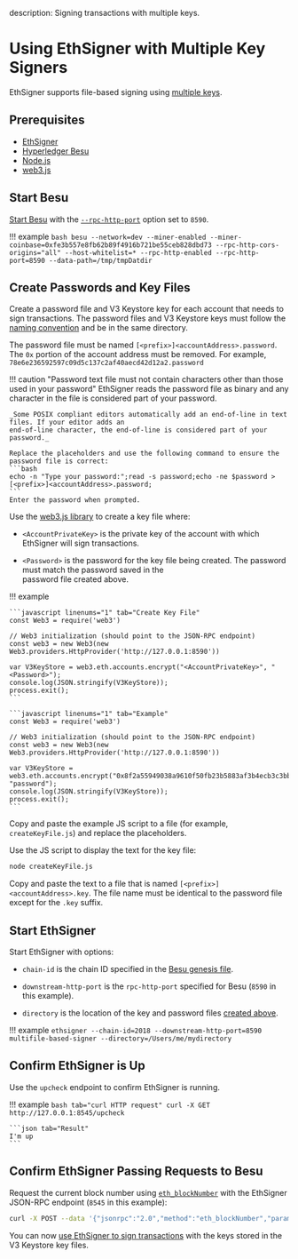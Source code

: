 description: Signing transactions with multiple keys.
<!--- END of page meta data -->

# Using EthSigner with Multiple Key Signers

EthSigner supports file-based signing using [multiple keys](../Concepts/Multiple-Key-Files.md).

## Prerequisites 

* [EthSigner](../HowTo/Get-Started/Install-Binaries.md)
* [Hyperledger Besu](https://besu.hyperledger.org/en/stable/HowTo/Get-Started/Install-Binaries/)
* [Node.js](https://nodejs.org/en/download/)
* [web3.js](https://github.com/ethereum/web3.js/)

## Start Besu 

[Start Besu](https://besu.hyperledger.org/en/stable/HowTo/Get-Started/Starting-node/) with the 
[`--rpc-http-port`](https://besu.hyperledger.org/en/stable/Reference/CLI/CLI-Syntax/#rpc-http-port)
option set to `8590`. 

!!! example
    ```bash
    besu --network=dev --miner-enabled --miner-coinbase=0xfe3b557e8fb62b89f4916b721be55ceb828dbd73 --rpc-http-cors-origins="all" --host-whitelist=* --rpc-http-enabled --rpc-http-port=8590 --data-path=/tmp/tmpDatdir
    ```
    
## Create Passwords and Key Files 

Create a password file and V3 Keystore key for each account that needs to sign transactions. The password files and V3 Keystore keys must follow the [naming convention](../Concepts/Multiple-Key-Files.md) and be in the same directory. 

The password file must be named `[<prefix>]<accountAddress>.password`. The `0x` portion of the account address must be removed. For example, `78e6e236592597c09d5c137c2af40aecd42d12a2.password`

!!! caution "Password text file must not contain characters other than those used in your password"
    EthSigner reads the password file as binary and any character in the file is considered part
    of your password.
    
    _Some POSIX compliant editors automatically add an end-of-line in text files. If your editor adds an
    end-of-line character, the end-of-line is considered part of your password._
    
    Replace the placeholders and use the following command to ensure the password file is correct:
    ```bash
    echo -n "Type your password:";read -s password;echo -ne $password > [<prefix>]<accountAddress>.password;
    ```
    Enter the password when prompted.
  
Use the [web3.js library](https://github.com/ethereum/web3.js/) to create a key file where: 

* `<AccountPrivateKey>` is the private key of the account with which EthSigner will sign transactions.  

* `<Password>` is the password for the key file being created. The password must match the password saved in the  
  password file created above.

!!! example 

    ```javascript linenums="1" tab="Create Key File"
    const Web3 = require('web3')
    
    // Web3 initialization (should point to the JSON-RPC endpoint)
    const web3 = new Web3(new Web3.providers.HttpProvider('http://127.0.0.1:8590'))
    
    var V3KeyStore = web3.eth.accounts.encrypt("<AccountPrivateKey>", "<Password>");
    console.log(JSON.stringify(V3KeyStore));
    process.exit();
    ```
    
    ```javascript linenums="1" tab="Example"
    const Web3 = require('web3')
        
    // Web3 initialization (should point to the JSON-RPC endpoint)
    const web3 = new Web3(new Web3.providers.HttpProvider('http://127.0.0.1:8590'))
        
    var V3KeyStore = web3.eth.accounts.encrypt("0x8f2a55949038a9610f50fb23b5883af3b4ecb3c3bb792cbcefbd1542c692be63", "password");
    console.log(JSON.stringify(V3KeyStore));
    process.exit();
    ```
    
Copy and paste the example JS script to a file (for example, `createKeyFile.js`) and replace the placeholders. 

Use the JS script to display the text for the key file: 

```bash
node createKeyFile.js
```

Copy and paste the text to a file that is named `[<prefix>]<accountAddress>.key`. The file name must be identical to the password file except for the `.key` suffix.

## Start EthSigner

Start EthSigner with options: 

* `chain-id` is the chain ID specified in the [Besu genesis file](https://besu.hyperledger.org/en/stable/Reference/Config-Items/). 

* `downstream-http-port` is the `rpc-http-port` specified for Besu (`8590` in this example). 

* `directory` is the location of the key and password files [created above](#create-passwords-and-key-files).  

!!! example
    ```
    ethsigner --chain-id=2018 --downstream-http-port=8590 multifile-based-signer --directory=/Users/me/mydirectory
    ```

## Confirm EthSigner is Up

Use the `upcheck` endpoint to confirm EthSigner is running.

!!! example
    ```bash tab="curl HTTP request"
    curl -X GET http://127.0.0.1:8545/upcheck
    ```
   
    ```json tab="Result"
    I'm up
    ```

## Confirm EthSigner Passing Requests to Besu 

Request the current block number using [`eth_blockNumber`](https://besu.hyperledger.org/en/stable/Reference/API-Methods/#eth_blocknumber) with the EthSigner JSON-RPC endpoint (`8545` in this example): 

```bash
curl -X POST --data '{"jsonrpc":"2.0","method":"eth_blockNumber","params":[],"id":51}' http://127.0.0.1:8545
```

You can now [use EthSigner to sign transactions](../HowTo/Transactions/Make-Transactions.md) with the keys stored in the V3 Keystore key files.